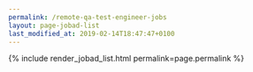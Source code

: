 ```yaml
---
permalink: /remote-qa-test-engineer-jobs
layout: page-jobad-list
last_modified_at: 2019-02-14T18:47:47+0100
---
```

{% include render_jobad_list.html permalink=page.permalink %}

